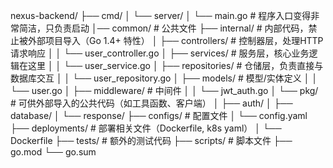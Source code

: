nexus-backend/
├── cmd/
│   └── server/
│       └── main.go          # 程序入口变得非常简洁，只负责启动
│── common/                  # 公共文件
├── internal/                # 内部代码，禁止被外部项目导入（Go 1.4+ 特性）
│   ├── controllers/         # 控制器层，处理HTTP请求响应
│   │   └── user_controller.go
│   ├── services/           # 服务层，核心业务逻辑在这里
│   │   └── user_service.go
│   ├── repositories/        # 仓储层，负责直接与数据库交互
│   │   └── user_repository.go
│   ├── models/             # 模型/实体定义
│   │   └── user.go
│   ├── middleware/         # 中间件
│   │   └── jwt_auth.go
│   └── pkg/                # 可供外部导入的公共代码（如工具函数、客户端）
│       ├── auth/
│       ├── database/
│       └── response/
├── configs/                # 配置文件
│   └── config.yaml
├── deployments/            # 部署相关文件（Dockerfile, k8s yaml）
│   └── Dockerfile
├── tests/                  # 额外的测试代码
├── scripts/                # 脚本文件
├── go.mod
└── go.sum